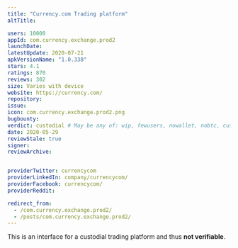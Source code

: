 ```yaml
---
title: "Currency.com Trading platform"
altTitle: 

users: 10000
appId: com.currency.exchange.prod2
launchDate: 
latestUpdate: 2020-07-21
apkVersionName: "1.0.338"
stars: 4.1
ratings: 870
reviews: 302
size: Varies with device
website: https://currency.com/
repository: 
issue: 
icon: com.currency.exchange.prod2.png
bugbounty: 
verdict: custodial # May be any of: wip, fewusers, nowallet, nobtc, custodial, nosource, nonverifiable, reproducible, bounty, defunct
date: 2020-05-29
reviewStale: true
signer: 
reviewArchive:


providerTwitter: currencycom
providerLinkedIn: company/currencycom/
providerFacebook: currencycom/
providerReddit: 

redirect_from:
  - /com.currency.exchange.prod2/
  - /posts/com.currency.exchange.prod2/
---
```



This is an interface for a custodial trading platform and thus **not
verifiable**.